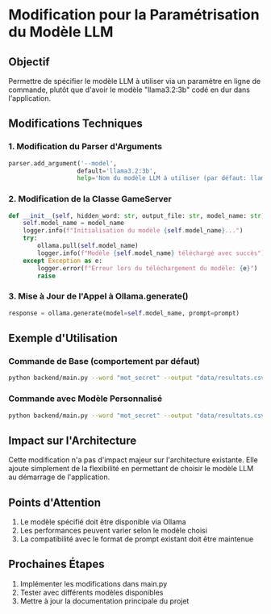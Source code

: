 # Modification pour la Paramétrisation du Modèle LLM

## Objectif
Permettre de spécifier le modèle LLM à utiliser via un paramètre en ligne de commande, plutôt que d'avoir le modèle "llama3.2:3b" codé en dur dans l'application.

## Modifications Techniques

### 1. Modification du Parser d'Arguments
```python
parser.add_argument('--model', 
                   default='llama3.2:3b',
                   help='Nom du modèle LLM à utiliser (par défaut: llama3.2:3b)')
```

### 2. Modification de la Classe GameServer
```python
def __init__(self, hidden_word: str, output_file: str, model_name: str):
    self.model_name = model_name
    logger.info(f"Initialisation du modèle {self.model_name}...")
    try:
        ollama.pull(self.model_name)
        logger.info(f"Modèle {self.model_name} téléchargé avec succès")
    except Exception as e:
        logger.error(f"Erreur lors du téléchargement du modèle: {e}")
        raise
```

### 3. Mise à Jour de l'Appel à Ollama.generate()
```python
response = ollama.generate(model=self.model_name, prompt=prompt)
```

## Exemple d'Utilisation

### Commande de Base (comportement par défaut)
```bash
python backend/main.py --word "mot_secret" --output "data/resultats.csv"
```

### Commande avec Modèle Personnalisé
```bash
python backend/main.py --word "mot_secret" --output "data/resultats.csv" --model "llama2:13b"
```

## Impact sur l'Architecture
Cette modification n'a pas d'impact majeur sur l'architecture existante. Elle ajoute simplement de la flexibilité en permettant de choisir le modèle LLM au démarrage de l'application.

## Points d'Attention
1. Le modèle spécifié doit être disponible via Ollama
2. Les performances peuvent varier selon le modèle choisi
3. La compatibilité avec le format de prompt existant doit être maintenue

## Prochaines Étapes
1. Implémenter les modifications dans main.py
2. Tester avec différents modèles disponibles
3. Mettre à jour la documentation principale du projet